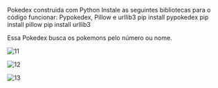 Pokedex construida com Python
Instale as seguintes bibliotecas para o código funcionar:
Pypokedex, Pillow e urllib3
pip install pypokedex 
pip install pillow 
pip install urllib3 

Essa Pokedex busca os pokemons pelo número ou nome. 

![11](https://user-images.githubusercontent.com/79712782/175300028-6976a68c-1f37-42f3-b11a-990eaffa81e7.png)

![12](https://user-images.githubusercontent.com/79712782/175300069-e8b4b4c2-e233-437b-874e-cd3d0170f2eb.png)


![13](https://user-images.githubusercontent.com/79712782/175300087-e8b33388-0303-48ad-8b1f-e981e2ca7593.png)
